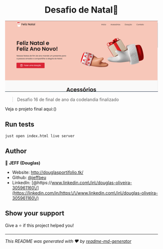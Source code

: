 <h1 align="center">Desafio de Natal👋</h1>
<p>
  <a href="#" target="_blank">
    <img alt="License: ISC" src="images/Screenshot_1.png" />
  </a>
</p>

> Desafio 16 de final de ano da codelandia finalizado 

Veja o projeto final aqui:()

## Run tests

```sh
just open index.html live server
```

## Author

👤 **JEFF (Douglas)**

* Website: http://douglasportifolio.tk/
* Github: [@jeffbeu](https://github.com/jeffbeu)
* LinkedIn: [@https:\/\/www.linkedin.com\/in\/douglas-oliveira-305961160\/](https://linkedin.com/in/https:\/\/www.linkedin.com\/in\/douglas-oliveira-305961160\/)

## Show your support

Give a ⭐️ if this project helped you!

***
_This README was generated with ❤️ by [readme-md-generator](https://github.com/kefranabg/readme-md-generator)_
